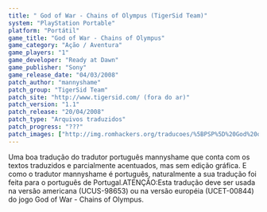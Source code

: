 ```yaml
---
title: " God of War - Chains of Olympus (TigerSid Team)"
system: "PlayStation Portable"
platform: "Portátil"
game_title: "God of War - Chains of Olympus"
game_category: "Ação / Aventura"
game_players: "1"
game_developer: "Ready at Dawn"
game_publisher: "Sony"
game_release_date: "04/03/2008"
patch_author: "mannyshame"
patch_group: "TigerSid Team"
patch_site: "http://www.tigersid.com/ (fora do ar)"
patch_version: "1.1"
patch_release: "20/04/2008"
patch_type: "Arquivos traduzidos"
patch_progress: "???"
patch_images: ["http://img.romhackers.org/traducoes/%5BPSP%5D%20God%20of%20War%20-%20Chains%20of%20Olympus%20-%20mannyshame%20-%201.jpg","http://img.romhackers.org/traducoes/%5BPSP%5D%20God%20of%20War%20-%20Chains%20of%20Olympus%20-%20mannyshame%20-%202.jpg","http://img.romhackers.org/traducoes/%5BPSP%5D%20God%20of%20War%20-%20Chains%20of%20Olympus%20-%20mannyshame%20-%203.jpg"]
---
```

Uma boa tradução do tradutor português mannyshame que conta com os textos traduzidos e parcialmente acentuados, mas sem edição gráfica. E como o tradutor mannyshame é português, naturalmente a sua tradução foi feita para o português de Portugal.ATENÇÃO:Esta tradução deve ser usada na versão americana (UCUS-98653) ou na versão européia (UCET-00844) do jogo God of War - Chains of Olympus.